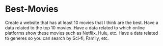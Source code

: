 # Best-Movies

Create a website that has at least 10 movies that I think are the best.
Have a data related to the top 10 movies.
Have a data related to which online platforms show these movies such as Netflix, Hulu, etc.
Have a data related to generes so you can search by Sci-fi, Family, etc.
